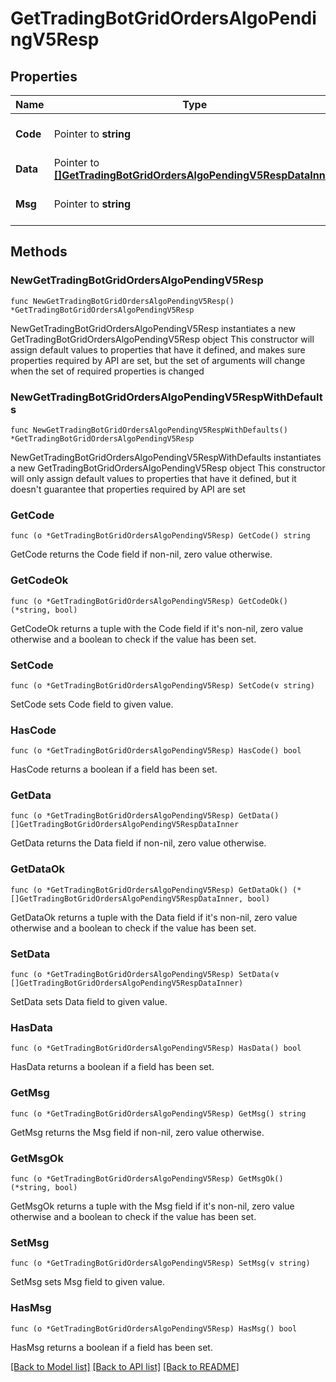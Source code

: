 # GetTradingBotGridOrdersAlgoPendingV5Resp

## Properties

Name | Type | Description | Notes
------------ | ------------- | ------------- | -------------
**Code** | Pointer to **string** |  | [optional] [default to ""]
**Data** | Pointer to [**[]GetTradingBotGridOrdersAlgoPendingV5RespDataInner**](GetTradingBotGridOrdersAlgoPendingV5RespDataInner.md) |  | [optional] 
**Msg** | Pointer to **string** |  | [optional] [default to ""]

## Methods

### NewGetTradingBotGridOrdersAlgoPendingV5Resp

`func NewGetTradingBotGridOrdersAlgoPendingV5Resp() *GetTradingBotGridOrdersAlgoPendingV5Resp`

NewGetTradingBotGridOrdersAlgoPendingV5Resp instantiates a new GetTradingBotGridOrdersAlgoPendingV5Resp object
This constructor will assign default values to properties that have it defined,
and makes sure properties required by API are set, but the set of arguments
will change when the set of required properties is changed

### NewGetTradingBotGridOrdersAlgoPendingV5RespWithDefaults

`func NewGetTradingBotGridOrdersAlgoPendingV5RespWithDefaults() *GetTradingBotGridOrdersAlgoPendingV5Resp`

NewGetTradingBotGridOrdersAlgoPendingV5RespWithDefaults instantiates a new GetTradingBotGridOrdersAlgoPendingV5Resp object
This constructor will only assign default values to properties that have it defined,
but it doesn't guarantee that properties required by API are set

### GetCode

`func (o *GetTradingBotGridOrdersAlgoPendingV5Resp) GetCode() string`

GetCode returns the Code field if non-nil, zero value otherwise.

### GetCodeOk

`func (o *GetTradingBotGridOrdersAlgoPendingV5Resp) GetCodeOk() (*string, bool)`

GetCodeOk returns a tuple with the Code field if it's non-nil, zero value otherwise
and a boolean to check if the value has been set.

### SetCode

`func (o *GetTradingBotGridOrdersAlgoPendingV5Resp) SetCode(v string)`

SetCode sets Code field to given value.

### HasCode

`func (o *GetTradingBotGridOrdersAlgoPendingV5Resp) HasCode() bool`

HasCode returns a boolean if a field has been set.

### GetData

`func (o *GetTradingBotGridOrdersAlgoPendingV5Resp) GetData() []GetTradingBotGridOrdersAlgoPendingV5RespDataInner`

GetData returns the Data field if non-nil, zero value otherwise.

### GetDataOk

`func (o *GetTradingBotGridOrdersAlgoPendingV5Resp) GetDataOk() (*[]GetTradingBotGridOrdersAlgoPendingV5RespDataInner, bool)`

GetDataOk returns a tuple with the Data field if it's non-nil, zero value otherwise
and a boolean to check if the value has been set.

### SetData

`func (o *GetTradingBotGridOrdersAlgoPendingV5Resp) SetData(v []GetTradingBotGridOrdersAlgoPendingV5RespDataInner)`

SetData sets Data field to given value.

### HasData

`func (o *GetTradingBotGridOrdersAlgoPendingV5Resp) HasData() bool`

HasData returns a boolean if a field has been set.

### GetMsg

`func (o *GetTradingBotGridOrdersAlgoPendingV5Resp) GetMsg() string`

GetMsg returns the Msg field if non-nil, zero value otherwise.

### GetMsgOk

`func (o *GetTradingBotGridOrdersAlgoPendingV5Resp) GetMsgOk() (*string, bool)`

GetMsgOk returns a tuple with the Msg field if it's non-nil, zero value otherwise
and a boolean to check if the value has been set.

### SetMsg

`func (o *GetTradingBotGridOrdersAlgoPendingV5Resp) SetMsg(v string)`

SetMsg sets Msg field to given value.

### HasMsg

`func (o *GetTradingBotGridOrdersAlgoPendingV5Resp) HasMsg() bool`

HasMsg returns a boolean if a field has been set.


[[Back to Model list]](../README.md#documentation-for-models) [[Back to API list]](../README.md#documentation-for-api-endpoints) [[Back to README]](../README.md)


